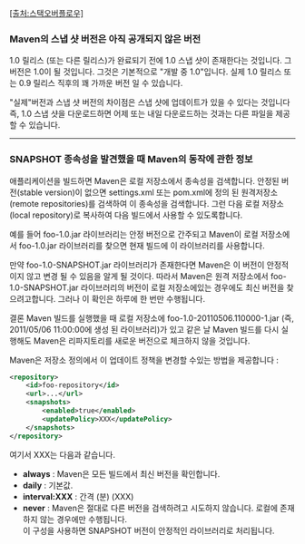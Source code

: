 [[출처:스택오버플로우]](https://stackoverflow.com/questions/5901378/what-exactly-is-a-maven-snapshot-and-why-do-we-need-it)


### Maven의 스냅 샷 버전은 아직 공개되지 않은 버전

1.0 릴리스 (또는 다른 릴리스)가 완료되기 전에 1.0 스냅 샷이 존재한다는 것입니다.
그 버전은 1.0이 될 것입니다.
그것은 기본적으로 "개발 중 1.0"입니다.
실제 1.0 릴리스 또는 0.9 릴리스 직후의 꽤 가까운 버전 일 수 있습니다.

"실제"버전과 스냅 샷 버전의 차이점은 스냅 샷에 업데이트가 있을 수 있다는 것입니다
즉, 1.0 스냅 샷을 다운로드하면 어제 또는 내일 다운로드하는 것과는 다른 파일을 제공 할 수 있습니다.

---
### SNAPSHOT 종속성을 발견했을 때 Maven의 동작에 관한 정보
애플리케이션을 빌드하면 Maven은 로컬 저장소에서 종속성을 검색합니다.
안정된 버전(stable version)이 없으면
settings.xml 또는 pom.xml에 정의 된 원격저장소(remote repositories)를 검색하여 이 종속성을 검색합니다.
그런 다음 로컬 저장소(local repository)로 복사하여 다음 빌드에서 사용할 수 있도록합니다.

예를 들어 foo-1.0.jar 라이브러리는 안정 버전으로 간주되고
Maven이 로컬 저장소에서 foo-1.0.jar 라이브러리를 찾으면 현재 빌드에 이 라이브러리를 사용합니다.

만약 foo-1.0-SNAPSHOT.jar 라이브러리가 존재한다면 Maven은 이 버전이 안정적이지 않고 변경 될 수 있음을 알게 될 것이다.
따라서 Maven은 원격 저장소에서 foo-1.0-SNAPSHOT.jar 라이브러리의 버전이 로컬 저장소에있는 경우에도 최신 버전을 찾으려고합니다.
그러나 이 확인은 하루에 한 번만 수행됩니다.

결론
Maven 빌드를 실행했을 때
로컬 저장소에 foo-1.0-20110506.110000-1.jar (즉, 2011/05/06 11:00:00에 생성 된 라이브러리)가 있고 
같은 날 Maven 빌드를 다시 실행해도 Maven은 리파지토리를 새로운 버전으로 체크하지 않을 것입니다.

Maven은 저장소 정의에서 이 업데이트 정책을 변경할 수있는 방법을 제공합니다 :
~~~xml
<repository>
    <id>foo-repository</id>
    <url>...</url>
    <snapshots>
        <enabled>true</enabled>
        <updatePolicy>XXX</updatePolicy>
    </snapshots>
</repository>
~~~
여기서 XXX는 다음과 같습니다.
- **always** : Maven은 모든 빌드에서 최신 버전을 확인합니다.
- **daily** : 기본값.
- **interval:XXX** : 간격 (분) (XXX)
- **never** : Maven은 절대로 다른 버전을 검색하려고 시도하지 않습니다. 로컬에 존재하지 않는 경우에만 수행됩니다.  
이 구성을 사용하면 SNAPSHOT 버전이 안정적인 라이브러리로 처리됩니다.
